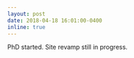```yaml
---
layout: post
date: 2018-04-18 16:01:00-0400
inline: true
---
```


PhD started. Site revamp still in progress. 
